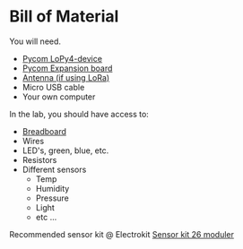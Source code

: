 # Bill of Material

You will need.

* [Pycom LoPy4-device](https://pycom.io/product/lopy4/)
* [Pycom Expansion board](https://pycom.io/product/expansion-board-3-0/)
* [Antenna (if using LoRa)](https://pycom.io/product/lora-868mhz-915mhz-sigfox-antenna-kit/)
* Micro USB cable
* Your own computer

In the lab, you should have access to:

* [Breadboard](https://www.electrokit.com/produkt/kopplingsdack-270-anslutningar/)
* Wires
* LED's, green, blue, etc.
* Resistors
* Different sensors
    * Temp
    * Humidity
    * Pressure
    * Light
    * etc ...

 Recommended sensor kit @ Electrokit [Sensor kit 26 moduler](https://www.electrokit.com/produkt/sensor-kit-26-moduler/)
